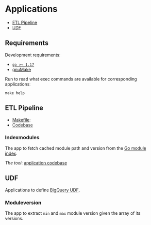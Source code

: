 # Applications

- [ETL Pipeline](#etl-pipeline)
- [UDF](#udf)

## Requirements

Development requirements:
- [`go >~ 1.17`](https://go.dev/)
- [gnuMake](https://www.gnu.org/software/make/)

Run to read what exec commands are available for corresponding applications:

```commandline
make help
```

## ETL Pipeline

- [Makefile](pipeline/Makefile):
- [Codebase](pipeline)

### Indexmodules

The app to fetch cached module path and version from the [Go module index](https://index.golang.org/).

_The tool_: [application codebase](pipeline/indexmodules)

## UDF

Applications to define [BigQuery UDF](https://cloud.google.com/bigquery/docs/reference/standard-sql/remote-functions).

### Moduleversion

The app to extract `min` and `max` module version given the array of its versions.
